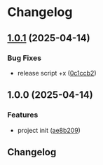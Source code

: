 # Changelog

## [1.0.1](https://github.com/runreal/buildkite-ts/compare/v1.0.0...v1.0.1) (2025-04-14)


### Bug Fixes

* release script +x ([0c1ccb2](https://github.com/runreal/buildkite-ts/commit/0c1ccb22c5d7a84a96d77e3e8db6060b0708bdce))

## 1.0.0 (2025-04-14)


### Features

* project init ([ae8b209](https://github.com/runreal/buildkite-ts/commit/ae8b209f52f89701154b73b8d4c6006ac6645bc7))

## Changelog
